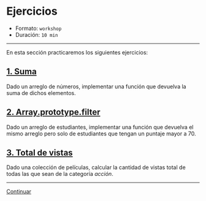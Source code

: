 # Ejercicios

* Formato: `workshop`
* Duración: `10 min`

***

En esta sección practicaremos los siguientes ejercicios:

## [1. Suma](https://github.com/Laboratoria/ec-js-deep-dive-exercises/blob/data-structures/data-structures/00-sum.js)

Dado un arreglo de números, implementar una función que devuelva la suma de
dichos elementos.

## [2. Array.prototype.filter](https://github.com/Laboratoria/ec-js-deep-dive-exercises/blob/data-structures/data-structures/01-array-filter.js)

Dado un arreglo de estudiantes, implementar una función que devuelva el mismo
arreglo pero solo de estudiantes que tengan un puntaje mayor a 70.

## [3. Total de vistas](https://github.com/Laboratoria/ec-js-deep-dive-exercises/blob/data-structures/data-structures/02-movies.js)

Dado una colección de películas, calcular la cantidad de vistas total de
todas las que sean de la categoría _acción_.

***

[Continuar](../07-error-handling/00-strict-mode.md)
